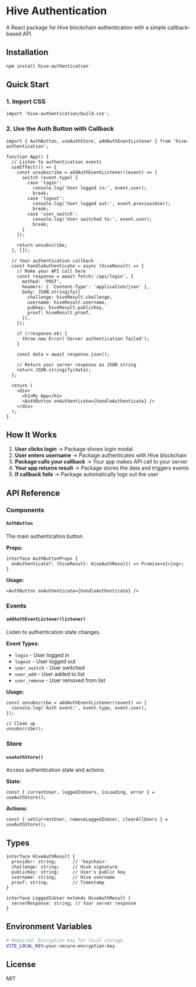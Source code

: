 # Hive Authentication

A React package for Hive blockchain authentication with a simple callback-based API.

## Installation

```bash
npm install hive-authentication
```

## Quick Start

### 1. Import CSS

```tsx
import 'hive-authentication/build.css';
```

### 2. Use the Auth Button with Callback

```tsx
import { AuthButton, useAuthStore, addAuthEventListener } from 'hive-authentication';

function App() {
  // Listen to authentication events
  useEffect(() => {
    const unsubscribe = addAuthEventListener((event) => {
      switch (event.type) {
        case 'login':
          console.log('User logged in:', event.user);
          break;
        case 'logout':
          console.log('User logged out:', event.previousUser);
          break;
        case 'user_switch':
          console.log('User switched to:', event.user);
          break;
      }
    });

    return unsubscribe;
  }, []);

  // Your authentication callback
  const handleAuthenticate = async (hiveResult) => {
    // Make your API call here
    const response = await fetch('/api/login', {
      method: 'POST',
      headers: { 'Content-Type': 'application/json' },
      body: JSON.stringify({
        challenge: hiveResult.challenge,
        username: hiveResult.username,
        pubkey: hiveResult.publicKey,
        proof: hiveResult.proof,
      }),
    });

    if (!response.ok) {
      throw new Error('Server authentication failed');
    }

    const data = await response.json();
    
    // Return your server response as JSON string
    return JSON.stringify(data);
  };

  return (
    <div>
      <h1>My App</h1>
      <AuthButton onAuthenticate={handleAuthenticate} />
    </div>
  );
}
```

## How It Works

1. **User clicks login** → Package shows login modal
2. **User enters username** → Package authenticates with Hive blockchain
3. **Package calls your callback** → Your app makes API call to your server
4. **Your app returns result** → Package stores the data and triggers events
5. **If callback fails** → Package automatically logs out the user

## API Reference

### Components

#### `AuthButton`
The main authentication button.

**Props:**
```tsx
interface AuthButtonProps {
  onAuthenticate?: (hiveResult: HiveAuthResult) => Promise<string>;
}
```

**Usage:**
```tsx
<AuthButton onAuthenticate={handleAuthenticate} />
```

### Events

#### `addAuthEventListener(listener)`
Listen to authentication state changes.

**Event Types:**
- `login` - User logged in
- `logout` - User logged out  
- `user_switch` - User switched
- `user_add` - User added to list
- `user_remove` - User removed from list

**Usage:**
```tsx
const unsubscribe = addAuthEventListener((event) => {
  console.log('Auth event:', event.type, event.user);
});

// Clean up
unsubscribe();
```

### Store

#### `useAuthStore()`
Access authentication state and actions.

**State:**
```tsx
const { currentUser, loggedInUsers, isLoading, error } = useAuthStore();
```

**Actions:**
```tsx
const { setCurrentUser, removeLoggedInUser, clearAllUsers } = useAuthStore();
```

## Types

```tsx
interface HiveAuthResult {
  provider: string;      // 'keychain'
  challenge: string;     // Hive signature
  publicKey: string;     // User's public key
  username: string;      // Hive username
  proof: string;         // Timestamp
}

interface LoggedInUser extends HiveAuthResult {
  serverResponse: string; // Your server response
}
```

## Environment Variables

```bash
# Required: Encryption key for local storage
VITE_LOCAL_KEY=your-secure-encryption-key
```

## License

MIT
